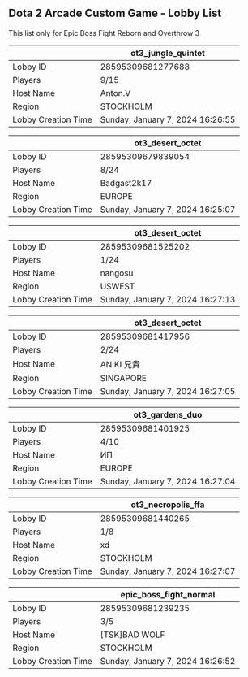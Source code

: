 ## Dota 2 Arcade Custom Game - Lobby List

This list only for Epic Boss Fight Reborn and Overthrow 3

|  | ot3_jungle_quintet |
| ------ | ------ |
| Lobby ID | 28595309681277688 |
| Players | 9/15 |
| Host Name | Anton.V |
| Region | STOCKHOLM |
| Lobby Creation Time | Sunday, January 7, 2024 16:26:55 |


|  | ot3_desert_octet |
| ------ | ------ |
| Lobby ID | 28595309679839054 |
| Players | 8/24 |
| Host Name | Badgast2k17 |
| Region | EUROPE |
| Lobby Creation Time | Sunday, January 7, 2024 16:25:07 |


|  | ot3_desert_octet |
| ------ | ------ |
| Lobby ID | 28595309681525202 |
| Players | 1/24 |
| Host Name | nangosu |
| Region | USWEST |
| Lobby Creation Time | Sunday, January 7, 2024 16:27:13 |


|  | ot3_desert_octet |
| ------ | ------ |
| Lobby ID | 28595309681417956 |
| Players | 2/24 |
| Host Name | ANIKI 兄貴 |
| Region | SINGAPORE |
| Lobby Creation Time | Sunday, January 7, 2024 16:27:05 |


|  | ot3_gardens_duo |
| ------ | ------ |
| Lobby ID | 28595309681401925 |
| Players | 4/10 |
| Host Name | ИП |
| Region | EUROPE |
| Lobby Creation Time | Sunday, January 7, 2024 16:27:04 |


|  | ot3_necropolis_ffa |
| ------ | ------ |
| Lobby ID | 28595309681440265 |
| Players | 1/8 |
| Host Name | xd |
| Region | STOCKHOLM |
| Lobby Creation Time | Sunday, January 7, 2024 16:27:07 |


|  | epic_boss_fight_normal |
| ------ | ------ |
| Lobby ID | 28595309681239235 |
| Players | 3/5 |
| Host Name | [TSK]BAD WOLF |
| Region | STOCKHOLM |
| Lobby Creation Time | Sunday, January 7, 2024 16:26:52 |


